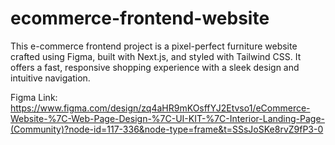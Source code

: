 # ecommerce-frontend-website
This e-commerce frontend project is a pixel-perfect furniture website crafted using Figma, built with Next.js, and styled with Tailwind CSS. It offers a fast, responsive shopping experience with a sleek design and intuitive navigation.

Figma Link: https://www.figma.com/design/zq4aHR9mKOsffYJ2Etvso1/eCommerce-Website-%7C-Web-Page-Design-%7C-UI-KIT-%7C-Interior-Landing-Page-(Community)?node-id=117-336&node-type=frame&t=SSsJoSKe8rvZ9fP3-0
